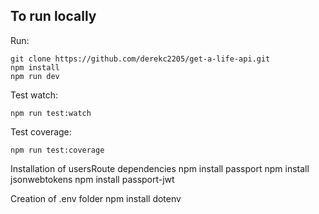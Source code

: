 ## To run locally

Run:

```
git clone https://github.com/derekc2205/get-a-life-api.git
npm install
npm run dev
```

Test watch:

```
npm run test:watch
```

Test coverage:

```
npm run test:coverage
```
Installation of  usersRoute dependencies
npm install passport
npm install jsonwebtokens
npm install passport-jwt

Creation of .env folder
npm install dotenv
